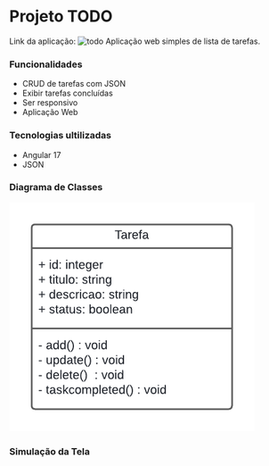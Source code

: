 # Projeto TODO

Link da aplicação: ![todo]()
Aplicação web simples de lista de tarefas.

### Funcionalidades

- CRUD de tarefas com JSON
- Exibir tarefas concluídas
- Ser responsivo
- Aplicação Web

### Tecnologias ultilizadas

- Angular 17
- JSON
	
### Diagrama de Classes

![](https://github.com/mariana-js/project-todo/blob/main/TODO.png)

### Simulação da Tela



